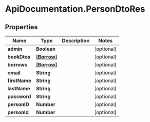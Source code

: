 # ApiDocumentation.PersonDtoRes

## Properties

Name | Type | Description | Notes
------------ | ------------- | ------------- | -------------
**admin** | **Boolean** |  | [optional] 
**bookDtos** | [**[Borrow]**](Borrow.md) |  | [optional] 
**borrows** | [**[Borrow]**](Borrow.md) |  | [optional] 
**email** | **String** |  | [optional] 
**firstName** | **String** |  | [optional] 
**lastName** | **String** |  | [optional] 
**password** | **String** |  | [optional] 
**personID** | **Number** |  | [optional] 
**personId** | **Number** |  | [optional] 


